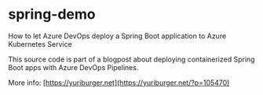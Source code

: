 # spring-demo
How to let Azure DevOps deploy a Spring Boot application to Azure Kubernetes Service

This source code is part of a blogpost about deploying containerized Spring Boot apps with Azure DevOps Pipelines.

More info: [https://yuriburger.net](https://yuriburger.net/?p=105470)
